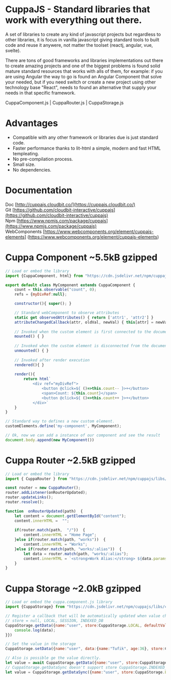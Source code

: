 
# CuppaJS - Standard libraries that work with everything out there.

A set of libraries to create any kind of javascript projects but regardless to other libraries, it is focus in vanilla javascript giving standard tools to built code and reuse it anywere, not matter the toolset (reactj, angular, vue, svelte).

There are tons of good frameworks and libraries implementations out there to create amazing projects and one of the biggest problems is found solid mature standard resources that works with alls of them, for example: if you are using Angular the way to go is found an Angular Component that solve your needed, but if you need switch or create a new project using other technology base "React", needs to found an alternative that supply your needs in that specific framework.

CuppaComponent.js | CuppaRouter.js | CuppaStorage.js

# Advantages

 - Compatible with any other framework or libraries due is just standard code.
 - Faster performance thanks to lit-html a simple, modern and fast HTML templeating.
 - No pre-compilation process.
 - Small size.
 - No dependencies.

# Documentation

Doc [http://cuppajs.cloudbit.co/](https://cuppajs.cloudbit.co/) <br />
Git [https://github.com/cloudbit-interactive/cuppajs](https://github.com/cloudbit-interactive/cuppajs) <br />
Npm [https://www.npmjs.com/package/cuppajs](https://www.npmjs.com/package/cuppajs) <br />
WebComponents [https://www.webcomponents.org/element/cuppajs-elements] (https://www.webcomponents.org/element/cuppajs-elements)

# Cuppa Component ~5.5kB gzipped
```javascript
// Load or embed the library
import {CuppaComponent, html} from "https://cdn.jsdelivr.net/npm/cuppajs/libs/cuppa.component.min.js";

export default class MyComponent extends CuppaComponent {
    count = this.observable("count", 0);
    refs = {myDivRef:null};

    constructor(){ super(); }

    // Standard webComponent to observe attributes
    static get observedAttributes() { return ['attr1', 'attr2'] }
    attributeChangedCallback(attr, oldVal, newVal) { this[attr] = newVal }
    
    // Invoked when the custom element is first connected to the document's DOM.
    mounted() { }   
    
    // Invoked when the custom element is disconnected from the document's DOM.
    unmounted() { }
  
    // Invoked after render execution
    rendered(){ }             
   
    render(){
        return html`
            <div ref="myDivRef">    
                <button @click=${ ()=>this.count-- }>+</button>
                <span>Count: ${this.count}</span>
                <button @click=${ ()=>this.count++ }>+</button>
            </div>`
    }
}

// Standard way to defines a new custom element.
customElements.define('my-component', MyComponent);

// Ok, now we can add a instance of our component and see the result
document.body.append(new MyComponent())

```
# Cuppa Router ~2.5kB gzipped
```javascript
// Load or embed the library
import { CuppaRouter } from "https://cdn.jsdelivr.net/npm/cuppajs/libs/cuppa.router.min.js";

const router = new CuppaRouter();
router.addListener(onRouterUpdated);
router.updateLinks();
router.resolve();

function  onRouterUpdated(path)  {
	let content = document.getElementById("content");
	content.innerHTML =  "";
		
	if(router.match(path,  "/"))  {
		content.innerHTML = "Home Page";
	}else if(router.match(path, "works"))  {
		content.innerHTML = "Works";
	}else if(router.match(path, "works/:alias"))  {
		let data = router.match(path, "works/:alias");
		content.innerHTML = `<strong>Work Alias:</strong> ${data.params.alias}`;
	}
}
```
# Cuppa Storage ~2.0kB gzipped
```javascript
// Load or embed the cuppa.component.js library
import {CuppaStorage} from "https://cdn.jsdelivr.net/npm/cuppajs/libs/cuppa.storage.min.js";

// Register a callback that will be automatically updated when value change
// store = null, LOCAL, SESSION, INDEXED_DB
CuppaStorage.getData({name:"user", store:CuppaStorage.LOCAL, defaultValue:null, callback:(data)=>{
    console.log(data);
}})

// Set the value in the storage
CuppaStorage.setData({name:"user", data:{name:"Tufik", age:36}, store:CuppaStorage.LOCAL});

// Also is possible ge the value directly.
let value = await CuppaStorage.getData({name:"user", store:CuppaStorage.LOCAL, defaultValue:null});
// CuppaStorage.getDataSync doesn't support store CuppaStorage.INDEXED_DB due IndexedDB is async
let value = CuppaStorage.getDataSync({name:"user", store:CuppaStorage.LOCAL});
```